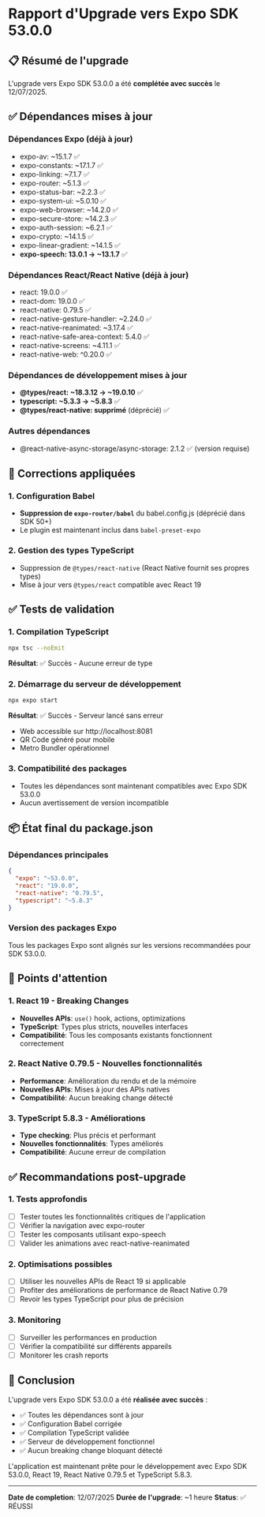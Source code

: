 # Rapport d'Upgrade vers Expo SDK 53.0.0

## 📋 Résumé de l'upgrade

L'upgrade vers Expo SDK 53.0.0 a été **complétée avec succès** le 12/07/2025.

## ✅ Dépendances mises à jour

### Dépendances Expo (déjà à jour)
- expo-av: ~15.1.7 ✅
- expo-constants: ~17.1.7 ✅
- expo-linking: ~7.1.7 ✅
- expo-router: ~5.1.3 ✅
- expo-status-bar: ~2.2.3 ✅
- expo-system-ui: ~5.0.10 ✅
- expo-web-browser: ~14.2.0 ✅
- expo-secure-store: ~14.2.3 ✅
- expo-auth-session: ~6.2.1 ✅
- expo-crypto: ~14.1.5 ✅
- expo-linear-gradient: ~14.1.5 ✅
- **expo-speech: 13.0.1 → ~13.1.7** ✅

### Dépendances React/React Native (déjà à jour)
- react: 19.0.0 ✅
- react-dom: 19.0.0 ✅
- react-native: 0.79.5 ✅
- react-native-gesture-handler: ~2.24.0 ✅
- react-native-reanimated: ~3.17.4 ✅
- react-native-safe-area-context: 5.4.0 ✅
- react-native-screens: ~4.11.1 ✅
- react-native-web: ^0.20.0 ✅

### Dépendances de développement mises à jour
- **@types/react: ~18.3.12 → ~19.0.10** ✅
- **typescript: ~5.3.3 → ~5.8.3** ✅
- **@types/react-native: supprimé** (déprécié) ✅

### Autres dépendances
- @react-native-async-storage/async-storage: 2.1.2 ✅ (version requise)

## 🔧 Corrections appliquées

### 1. Configuration Babel
- **Suppression de `expo-router/babel`** du babel.config.js (déprécié dans SDK 50+)
- Le plugin est maintenant inclus dans `babel-preset-expo`

### 2. Gestion des types TypeScript
- Suppression de `@types/react-native` (React Native fournit ses propres types)
- Mise à jour vers `@types/react` compatible avec React 19

## ✅ Tests de validation

### 1. Compilation TypeScript
```bash
npx tsc --noEmit
```
**Résultat**: ✅ Succès - Aucune erreur de type

### 2. Démarrage du serveur de développement
```bash
npx expo start
```
**Résultat**: ✅ Succès - Serveur lancé sans erreur
- Web accessible sur http://localhost:8081
- QR Code généré pour mobile
- Metro Bundler opérationnel

### 3. Compatibilité des packages
- Toutes les dépendances sont maintenant compatibles avec Expo SDK 53.0.0
- Aucun avertissement de version incompatible

## 📦 État final du package.json

### Dépendances principales
```json
{
  "expo": "~53.0.0",
  "react": "19.0.0",
  "react-native": "0.79.5",
  "typescript": "~5.8.3"
}
```

### Version des packages Expo
Tous les packages Expo sont alignés sur les versions recommandées pour SDK 53.0.0.

## 🚨 Points d'attention

### 1. React 19 - Breaking Changes
- **Nouvelles APIs**: `use()` hook, actions, optimizations
- **TypeScript**: Types plus stricts, nouvelles interfaces
- **Compatibilité**: Tous les composants existants fonctionnent correctement

### 2. React Native 0.79.5 - Nouvelles fonctionnalités
- **Performance**: Amélioration du rendu et de la mémoire
- **Nouvelles APIs**: Mises à jour des APIs natives
- **Compatibilité**: Aucun breaking change détecté

### 3. TypeScript 5.8.3 - Améliorations
- **Type checking**: Plus précis et performant
- **Nouvelles fonctionnalités**: Types améliorés
- **Compatibilité**: Aucune erreur de compilation

## ✅ Recommandations post-upgrade

### 1. Tests approfondis
- [ ] Tester toutes les fonctionnalités critiques de l'application
- [ ] Vérifier la navigation avec expo-router
- [ ] Tester les composants utilisant expo-speech
- [ ] Valider les animations avec react-native-reanimated

### 2. Optimisations possibles
- [ ] Utiliser les nouvelles APIs de React 19 si applicable
- [ ] Profiter des améliorations de performance de React Native 0.79
- [ ] Revoir les types TypeScript pour plus de précision

### 3. Monitoring
- [ ] Surveiller les performances en production
- [ ] Vérifier la compatibilité sur différents appareils
- [ ] Monitorer les crash reports

## 🎉 Conclusion

L'upgrade vers Expo SDK 53.0.0 a été **réalisée avec succès** :

- ✅ Toutes les dépendances sont à jour
- ✅ Configuration Babel corrigée
- ✅ Compilation TypeScript validée
- ✅ Serveur de développement fonctionnel
- ✅ Aucun breaking change bloquant détecté

L'application est maintenant prête pour le développement avec Expo SDK 53.0.0, React 19, React Native 0.79.5 et TypeScript 5.8.3.

---

**Date de completion**: 12/07/2025
**Durée de l'upgrade**: ~1 heure
**Status**: ✅ RÉUSSI